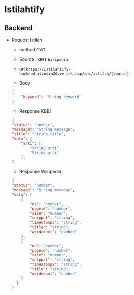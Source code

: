 # Istilahtify

## Backend
- Request Istilah
    - method `POST`
    - Source : `KBBI` `Wikipedia`
    - url `https://istilahtify-backend.izzudin26.vercel.app/api/istilah/{source}`

    - Body
    ```json
    {
        "keyword": "String keyword"
    }
    ```
    - Response KBBI
    ```json
    {
    "status": "number",
    "message": "String message",
    "title": "String title",
    "data": {
        "arti": [
            "String arti",
            "String arti"
        ],
    }
    ```

    - Response Wikipedia
    ```json
    { 
    "status": "number",
    "message": "String message",
    "data": [
        {
            "ns": "number",
            "pageid": "number",
            "size": "number",
            "snippet": "string",
            "timestamps": "string",
            "title": "string",
            "wordcount": "number"
        },
        {
            "ns": "number",
            "pageid": "number",
            "size": "number",
            "snippet": "string",
            "timestamps": "string",
            "title": "string",
            "wordcount": "number"
        }
      ]
    }
    ```